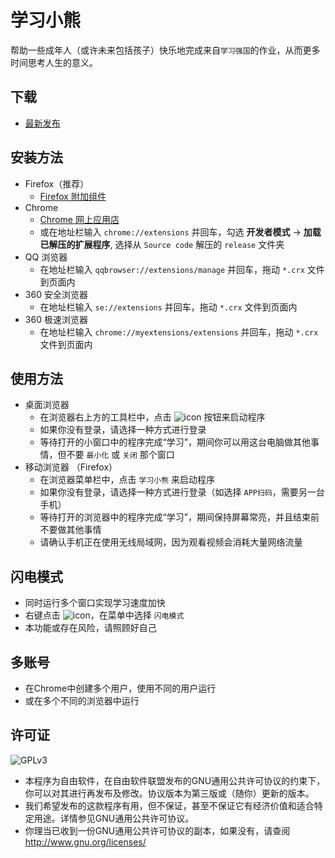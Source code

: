 # 学习小熊
帮助一些成年人（或许未来包括孩子）快乐地完成来自`学习强国`的作业，从而更多时间思考人生的意义。

## 下载
* [最新发布](https://github.com/CN1984/LearningThePooh/releases)

## 安装方法
* Firefox（推荐）
  * [Firefox 附加组件](https://addons.mozilla.org/zh-CN/firefox/addon/%E5%AD%A6%E4%B9%A0%E5%B0%8F%E7%86%8A)
* Chrome
  * [Chrome 网上应用店](https://chrome.google.com/webstore/detail/idnlblbfphcnipfoonolpfgglnaeodml)
  * 或在地址栏输入 `chrome://extensions` 并回车，勾选 **开发者模式** -> **加载已解压的扩展程序**, 选择从 `Source code` 解压的 `release` 文件夹
* QQ 浏览器
  * 在地址栏输入 `qqbrowser://extensions/manage` 并回车，拖动 `*.crx` 文件到页面内
* 360 安全浏览器
  * 在地址栏输入 `se://extensions` 并回车，拖动 `*.crx` 文件到页面内
* 360 极速浏览器
  * 在地址栏输入 `chrome://myextensions/extensions` 并回车，拖动 `*.crx` 文件到页面内

## 使用方法
* 桌面浏览器
  * 在浏览器右上方的工具栏中，点击 ![icon](https://github.com/CN1984/LearningThePooh/raw/master/release/img/16.png) 按钮来启动程序
  * 如果你没有登录，请选择一种方式进行登录
  * 等待打开的小窗口中的程序完成“学习”，期间你可以用这台电脑做其他事情，但不要 `最小化` 或 `关闭` 那个窗口
* 移动浏览器 （Firefox）
  * 在浏览器菜单栏中，点击 `学习小熊` 来启动程序
  * 如果你没有登录，请选择一种方式进行登录（如选择 `APP扫码`，需要另一台手机）
  * 等待打开的浏览器中的程序完成“学习”，期间保持屏幕常亮，并且结束前不要做其他事情
  * 请确认手机正在使用无线局域网，因为观看视频会消耗大量网络流量

## 闪电模式
* 同时运行多个窗口实现学习速度加快
* 右键点击 ![icon](https://github.com/CN1984/LearningThePooh/raw/master/release/img/16.png)，在菜单中选择 `闪电模式`
* 本功能或存在风险，请照顾好自己

## 多账号
* 在Chrome中创建多个用户，使用不同的用户运行
* 或在多个不同的浏览器中运行

## 许可证
![GPLv3](https://www.gnu.org/graphics/gplv3-with-text-136x68.png)
* 本程序为自由软件，在自由软件联盟发布的GNU通用公共许可协议的约束下，你可以对其进行再发布及修改。协议版本为第三版或（随你）更新的版本。
* 我们希望发布的这款程序有用，但不保证，甚至不保证它有经济价值和适合特定用途。详情参见GNU通用公共许可协议。
* 你理当已收到一份GNU通用公共许可协议的副本，如果没有，请查阅<http://www.gnu.org/licenses/>
